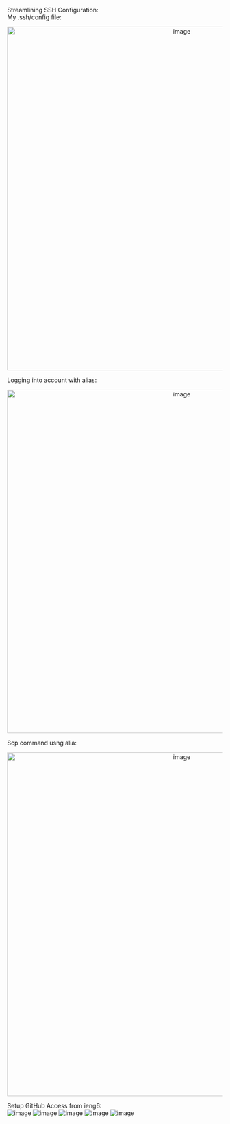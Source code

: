 Streamlining SSH Configuration:<br>
My .ssh/config file:
<p align="center">
  <img src="https://user-images.githubusercontent.com/99768694/167228670-01703dde-ffa2-4531-99f4-1d956b16629c.png" alt="image" width="800"/>
</p>
Logging into account with alias:
<p align="center">
  <img src="https://user-images.githubusercontent.com/99768694/167228710-cbfb6612-f5cb-414a-b3b6-702e64f7aead.png" alt="image" width="800"/>
</p>
Scp command usng alia:
<p align="center">
  <img src="https://user-images.githubusercontent.com/99768694/167228766-da1bc48c-21cf-46c4-bee2-74237518e6eb.png" alt="image" width="800"/>
</p>

Setup GitHub Access from ieng6:<br>
![image](https://user-images.githubusercontent.com/99768694/167230954-f4128dc5-5eb4-4578-b2f8-fd488d3cdcf6.png)
![image](https://user-images.githubusercontent.com/99768694/167229732-39e6169a-65ec-492f-ba24-507567aee31b.png)
![image](https://user-images.githubusercontent.com/99768694/167229767-1c5e6e7a-0ce8-422d-a5fd-187d680078ae.png)
![image](https://user-images.githubusercontent.com/99768694/167229934-79040dd1-dbf2-473b-8f51-d47ef1b5f9f4.png)
![image](https://user-images.githubusercontent.com/99768694/167230081-38de2211-335a-412c-b84d-e553baf60f28.png)
